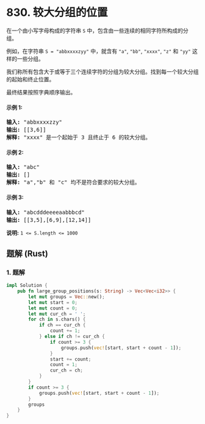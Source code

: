 # 830. 较大分组的位置
在一个由小写字母构成的字符串 ```S``` 中，包含由一些连续的相同字符所构成的分组。

例如，在字符串 ```S = "abbxxxxzyy"``` 中，就含有 ```"a"```, ```"bb"```, ```"xxxx"```, ```"z"``` 和 ```"yy"``` 这样的一些分组。

我们称所有包含大于或等于三个连续字符的分组为较大分组。找到每一个较大分组的起始和终止位置。

最终结果按照字典顺序输出。

#### 示例 1:
<pre>
<strong>输入:</strong> "abbxxxxzzy"
<strong>输出:</strong> [[3,6]]
<strong>解释:</strong> "xxxx" 是一个起始于 3 且终止于 6 的较大分组。
</pre>

#### 示例 2:
<pre>
<strong>输入:</strong> "abc"
<strong>输出:</strong> []
<strong>解释:</strong> "a","b" 和 "c" 均不是符合要求的较大分组。
</pre>

#### 示例 3:
<pre>
<strong>输入:</strong> "abcdddeeeeaabbbcd"
<strong>输出:</strong> [[3,5],[6,9],[12,14]]
</pre>

**说明:** ```1 <= S.length <= 1000```

## 题解 (Rust)

### 1. 题解
```Rust
impl Solution {
    pub fn large_group_positions(s: String) -> Vec<Vec<i32>> {
        let mut groups = Vec::new();
        let mut start = 0;
        let mut count = 0;
        let mut cur_ch = ' ';
        for ch in s.chars() {
            if ch == cur_ch {
                count += 1;
            } else if ch != cur_ch {
                if count >= 3 {
                    groups.push(vec![start, start + count - 1]);
                }
                start += count;
                count = 1;
                cur_ch = ch;
            }
        }
        if count >= 3 {
            groups.push(vec![start, start + count - 1]);
        }
        groups
    }
}
```
